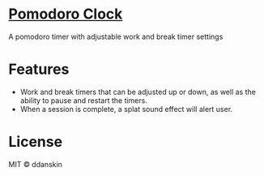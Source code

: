 # [Pomodoro Clock](https://ddanskin.github.io/pomodoro-clock/)
A pomodoro timer with adjustable work and break timer settings

# Features
* Work and break timers that can be adjusted up or down, as well as the ability to pause and restart the timers.
* When a session is complete, a splat sound effect will alert user.

# License
MIT &copy; ddanskin
